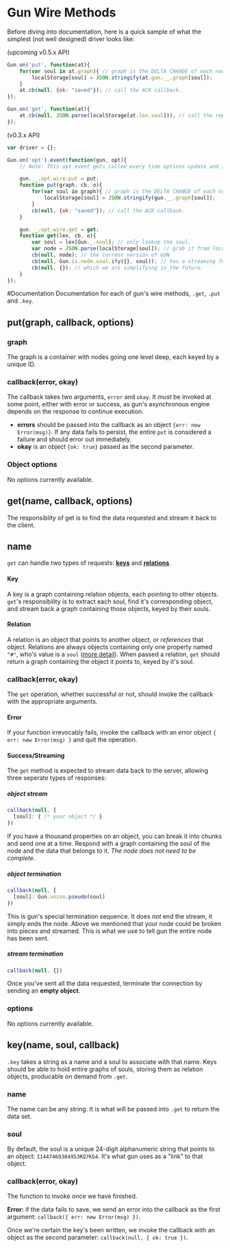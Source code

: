 # Gun Wire Methods

Before diving into documentation, here is a quick sample of what the simplest (not well designed) driver looks like:

(upcoming v0.5.x API)
```javascript
Gun.on('put', function(at){
    for(var soul in at.graph){ // graph is the DELTA CHANGE of each node, but when we flush to disk we want the full node. The assumption here is that what we have in memory is the full node.
        localStorage[soul] = JSON.stringify(at.gun.__.graph[soul]);
    }
    at.cb(null, {ok: "saved"}); // call the ACK callback.
});

Gun.on('get', function(at){
    at.cb(null, JSON.parse(localStorage[at.lex.soul])); // call the reply callback.
});
```

(v0.3.x API)
```javascript
var driver = {};

Gun.on('opt').event(function(gun, opt){
    // Note: This opt event gets called every time options update and for different instances of gun.

    gun.__.opt.wire.put = put;
    function put(graph, cb, o){
        for(var soul in graph){ // graph is the DELTA CHANGE of each node, but when we flush to disk we want the full node. The assumption here is that what we have in memory is the full node.
            localStorage[soul] = JSON.stringify(gun.__.graph[soul]);
        }
        cb(null, {ok: "saved"}); // call the ACK callback.
    }

    gun.__.opt.wire.get = get;
    function get(lex, cb, o){
        var soul = lex[Gun._.soul]; // only lookup the soul.
        var node = JSON.parse(localStorage[soul]); // grab it from localStorage.
        cb(null, node); // the current version of GUN
        cb(null, Gun.is.node.soul.ify({}, soul)); // has a streaming format for responses
        cb(null, {}); // which we are simplifying in the future.
    }
});
```


#Documentation
Documentation for each of gun's wire methods, `.get`, `.put` and `.key`.

## put(graph, callback, options)

### graph

The graph is a container with nodes going one level deep, each keyed by a unique ID.

### callback(error, okay)

The callback takes two arguments, `error` and `okay`. It *must* be invoked at some point, either with error or success, as gun's asynchronous engine depends on the response to continue execution.
- **errors** should be passed into the callback as an object `{err: new Error(msg)}`. If any data fails to persist, the entire `put` is considered a failure and should error out immediately.
- **okay** is an object `{ok: true}` passed as the second parameter.

### Object options

No options currently available.

## get(name, callback, options)

The responsiblity of get is to find the data requested and stream it back to the client.

## name

`get` can handle two types of requests: **[keys](#key)** and **[relations](#relation)**.

#### Key

A key is a graph containing relation objects, each pointing to other objects. `get`'s responsibility is to extract each soul, find it's corresponding object, and stream back a graph containing those objects, keyed by their souls.

#### Relation

A relation is an object that points to another object, or *references* that object. Relations are always objects containing only one property named `"#"`, who's value is a `soul` ([more detail](GUN’s-Data-Format-(JSON))). When passed a relation, `get` should return a graph containing the object it points to, keyed by it's soul.

### callback(error, okay)

The `get` operation, whether successful or not, should invoke the callback with the appropriate arguments.

#### Error

If your function irrevocably fails, invoke the callback with an error object `{ err: new Error(msg) }` and quit the operation.

#### Success/Streaming

The `get` method is expected to stream data back to the server, allowing three seperate types of responses:

##### object stream
```javascript
callback(null, {
  [soul]: { /* your object */ }
})
```
If you have a thousand properties on an object, you can break it into chunks and send one at a time. Respond with a graph containing the soul of the node and the data that belongs to it. *The node does not need to be complete*.

##### object termination
```javascript
callback(null, {
  [soul]: Gun.union.pseudo(soul)
})
```

This is gun's special termination sequence. It does *not* end the stream, it simply ends the node. Above we mentioned that your node could be broken into pieces and streamed. This is what we use to tell gun the entire node has been sent.

##### stream termination
```javascript
callback(null, {})
```

Once you've sent all the data requested, terminate the connection by sending an **empty object**.

### options

No options currently available.

## key(name, soul, callback)

`.key` takes a string as a name and a soul to associate with that name. Keys should be able to hold entire graphs of souls, storing them as relation objects, producable on demand from `.get`.

### name

The name can be any string. It is what will be passed into `.get` to return the data set.

### soul

By default, the soul is a unique 24-digit alphanumeric string that points to an object: `I1447469384953RQ7KG4`. It's what gun uses as a "link" to that object.

### callback(error, okay)

The function to invoke once we have finished.

**Error:** if the data fails to save, we send an error into the callback as the first argument: `callback({ err: new Error(msg) })`.


Once we're certain the key's been written, we invoke the callback with an object as the second parameter: `callback(null, { ok: true })`.

